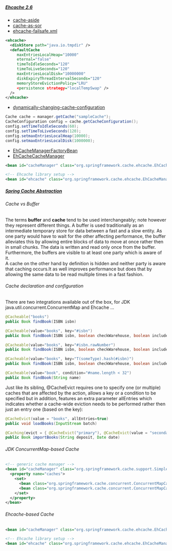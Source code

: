 ##### [Ehcache 2.6](http://ehcache.org/documentation)

* [cache-aside](http://ehcache.org/documentation/get-started/getting-started#cache-aside)
* [cache-as-sor](http://ehcache.org/documentation/get-started/getting-started#cache-as-sor)
* [ehcache-failsafe.xml](http://ehcache.org/documentation/user-guide/configuration#ehcache-failsafexml)

```xml
<ehcache>
  <diskStore path="java.io.tmpdir" />
  <defaultCache
     maxEntriesLocalHeap="10000"
     eternal="false"
     timeToIdleSeconds="120"
     timeToLiveSeconds="120"
     maxEntriesLocalDisk="10000000"
     diskExpiryThreadIntervalSeconds="120"
     memoryStoreEvictionPolicy="LRU"
     <persistence strategy="localTempSwap" />
  />
</ehcache>
```

* [dynamically-changing-cache-configuration](http://ehcache.org/documentation/configuration/configuration#dynamically-changing-cache-configuration)

```java
Cache cache = manager.getCache("sampleCache");
CacheConfiguration config = cache.getCacheConfiguration();
config.setTimeToIdleSeconds(60);
config.setTimeToLiveSeconds(120);
config.setmaxEntriesLocalHeap(10000);
config.setmaxEntriesLocalDisk(1000000);
```

* [EhCacheManagerFactoryBean](http://static.springsource.org/spring/docs/3.2.x/javadoc-api/org/springframework/cache/ehcache/EhCacheManagerFactoryBean.html)
* [EhCacheCacheManager](http://static.springsource.org/spring/docs/3.2.x/javadoc-api/org/springframework/cache/ehcache/EhCacheCacheManager.html)

```xml
<bean id="cacheManager" class="org.springframework.cache.ehcache.EhCacheCacheManager" p:cache-manager-ref="ehcache"/>

<!-- Ehcache library setup -->
<bean id="ehcache" class="org.springframework.cache.ehcache.EhCacheManagerFactoryBean" p:config-location="ehcache.xml"/>
```

##### [Spring Cache Abstraction](http://static.springsource.org/spring/docs/3.2.x/spring-framework-reference/html/cache.html)

###### Cache vs Buffer

The terms **buffer** and **cache** tend to be used interchangeably; note however they represent different things. A buffer is used traditionally as an intermediate temporary store for data between a fast and a slow entity. As one party would have to wait for the other affecting performance, the buffer alleviates this by allowing entire blocks of data to move at once rather then in small chunks. The data is written and read only once from the buffer. Furthermore, the buffers are visible to at least one party which is aware of it.  
A cache on the other hand by definition is hidden and neither party is aware that caching occurs.It as well improves performance but does that by allowing the same data to be read multiple times in a fast fashion.

###### Cache declaration and configuration

There are two integrations available out of the box, for JDK java.util.concurrent.ConcurrentMap and Ehcache ...

```java
@Cacheable("books")
public Book findBook(ISBN isbn)
```

```java
@Cacheable(value="books", key="#isbn")
public Book findBook(ISBN isbn, boolean checkWarehouse, boolean includeUsed)

@Cacheable(value="books", key="#isbn.rawNumber")
public Book findBook(ISBN isbn, boolean checkWarehouse, boolean includeUsed)

@Cacheable(value="books", key="T(someType).hash(#isbn)")
public Book findBook(ISBN isbn, boolean checkWarehouse, boolean includeUsed)
```

```java
@Cacheable(value="book", condition="#name.length < 32")
public Book findBook(String name)
```

Just like its sibling, @CacheEvict requires one to specify one (or multiple) caches that are affected by the action, allows a key or a condition to be specified but in addition, features an extra parameter allEntries which indicates whether a cache-wide eviction needs to be performed rather then just an entry one (based on the key):

```java
@CacheEvict(value = "books", allEntries=true)
public void loadBooks(InputStream batch)
```

```java
@Caching(evict = { @CacheEvict("primary"), @CacheEvict(value = "secondary", key = "#p0") })
public Book importBooks(String deposit, Date date)
```

###### JDK ConcurrentMap-based Cache

```xml
<!-- generic cache manager -->
<bean id="cacheManager" class="org.springframework.cache.support.SimpleCacheManager">
  <property name="caches">
    <set>
      <bean class="org.springframework.cache.concurrent.ConcurrentMapCacheFactoryBean" p:name="default"/>
      <bean class="org.springframework.cache.concurrent.ConcurrentMapCacheFactoryBean" p:name="books"/>
    </set>
  </property>
</bean>
```

###### Ehcache-based Cache

```xml
<bean id="cacheManager" class="org.springframework.cache.ehcache.EhCacheCacheManager" p:cache-manager-ref="ehcache"/>

<!-- Ehcache library setup -->
<bean id="ehcache" class="org.springframework.cache.ehcache.EhCacheManagerFactoryBean" p:config-location="ehcache.xml"/>
```
